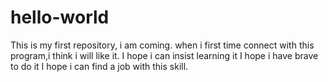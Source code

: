 # hello-world
This is my first repository, i am coming.
when i first time connect with this program,i think i will like it.
I hope i can insist learning it
I hope i have  brave to do it
I hope i can find a job with this skill.
